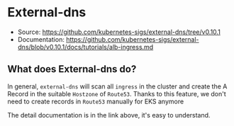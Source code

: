 # External-dns
* Source: https://github.com/kubernetes-sigs/external-dns/tree/v0.10.1
* Documentation: https://github.com/kubernetes-sigs/external-dns/blob/v0.10.1/docs/tutorials/alb-ingress.md

## What does External-dns do?
In general, `external-dns` will scan all `ingress` in the cluster and create the A Record in the suitable `Hostzone` of `Route53`. Thanks to this feature, we don't need to create records in `Route53` manually for EKS anymore

The detail documentation is in the link above, it's easy to understand.
